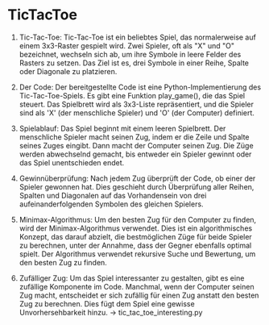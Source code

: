 # TicTacToe

1. Tic-Tac-Toe:
    Tic-Tac-Toe ist ein beliebtes Spiel, das normalerweise auf einem 3x3-Raster gespielt wird.
    Zwei Spieler, oft als "X" und "O" bezeichnet, wechseln sich ab, um ihre Symbole in leere Felder        des Rasters zu setzen.
    Das Ziel ist es, drei Symbole in einer Reihe, Spalte oder Diagonale zu platzieren.

2. Der Code:
    Der bereitgestellte Code ist eine Python-Implementierung des Tic-Tac-Toe-Spiels.
    Es gibt eine Funktion play_game(), die das Spiel steuert.
    Das Spielbrett wird als 3x3-Liste repräsentiert, und die Spieler sind als 'X' (der menschliche         Spieler) und 'O' (der Computer) definiert.

3. Spielablauf:
    Das Spiel beginnt mit einem leeren Spielbrett.
    Der menschliche Spieler macht seinen Zug, indem er die Zeile und Spalte seines Zuges eingibt.
    Dann macht der Computer seinen Zug.
    Die Züge werden abwechselnd gemacht, bis entweder ein Spieler gewinnt oder das Spiel unentschieden     endet.

4. Gewinnüberprüfung:
    Nach jedem Zug überprüft der Code, ob einer der Spieler gewonnen hat.
    Dies geschieht durch Überprüfung aller Reihen, Spalten und Diagonalen auf das Vorhandensein von        drei aufeinanderfolgenden Symbolen des gleichen Spielers.

5. Minimax-Algorithmus:
    Um den besten Zug für den Computer zu finden, wird der Minimax-Algorithmus verwendet.
    Dies ist ein algorithmisches Konzept, das darauf abzielt, die bestmöglichen Züge für beide Spieler     zu berechnen, unter der Annahme, dass der Gegner ebenfalls optimal spielt.
    Der Algorithmus verwendet rekursive Suche und Bewertung, um den besten Zug zu finden.

6. Zufälliger Zug:
    Um das Spiel interessanter zu gestalten, gibt es eine zufällige Komponente im Code.
    Manchmal, wenn der Computer seinen Zug macht, entscheidet er sich zufällig für einen Zug anstatt       den besten Zug zu berechnen.
    Dies fügt dem Spiel eine gewisse Unvorhersehbarkeit hinzu. -> tic_tac_toe_interesting.py
